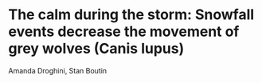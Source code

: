 # The calm during the storm: Snowfall events decrease the movement of grey wolves (Canis lupus)
Amanda Droghini, Stan Boutin

